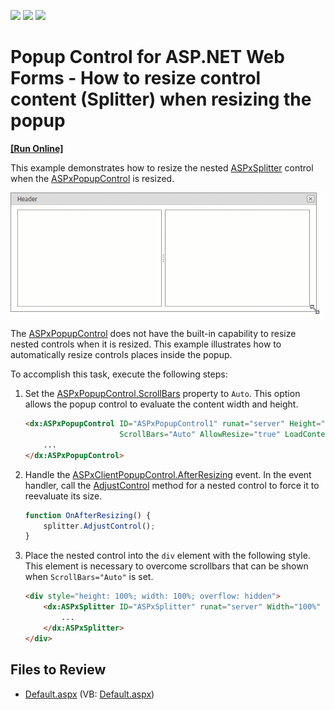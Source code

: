 <!-- default badges list -->
![](https://img.shields.io/endpoint?url=https://codecentral.devexpress.com/api/v1/VersionRange/128565014/13.1.4%2B)
[![](https://img.shields.io/badge/Open_in_DevExpress_Support_Center-FF7200?style=flat-square&logo=DevExpress&logoColor=white)](https://supportcenter.devexpress.com/ticket/details/E3559)
[![](https://img.shields.io/badge/📖_How_to_use_DevExpress_Examples-e9f6fc?style=flat-square)](https://docs.devexpress.com/GeneralInformation/403183)
<!-- default badges end -->

# Popup Control for ASP.NET Web Forms - How to resize control content (Splitter) when resizing the popup
<!-- run online -->
**[[Run Online]](https://codecentral.devexpress.com/e3559/)**
<!-- run online end -->

This example demonstrates how to resize the nested [ASPxSplitter](https://docs.devexpress.com/AspNet/DevExpress.Web.ASPxSplitter) control when the [ASPxPopupControl](https://docs.devexpress.com/AspNet/DevExpress.Web.ASPxPopupControl) is resized.

![Popup resizing](popup-resizing.gif)

The [ASPxPopupControl](https://docs.devexpress.com/AspNet/DevExpress.Web.ASPxPopupControl) does not have the built-in capability to resize nested controls when it is resized. This example illustrates how to automatically resize controls places inside the popup. 

To accomplish this task, execute the following steps:

1. Set the [ASPxPopupControl.ScrollBars](https://docs.devexpress.com/AspNet/DevExpress.Web.ASPxPopupControlBase.ScrollBars) property to `Auto`. This option allows the popup control to evaluate the content width and height.
    ```html
    <dx:ASPxPopupControl ID="ASPxPopupControl1" runat="server" Height="500px" Width="500px" 
                         ScrollBars="Auto" AllowResize="true" LoadContentViaCallback="OnFirstShow">
        ...
    </dx:ASPxPopupControl>
    ```
2. Handle the [ASPxClientPopupControl.AfterResizing](https://docs.devexpress.com/AspNet/js-ASPxClientPopupControlBase.AfterResizing) event. In the event handler, call the [AdjustControl](https://docs.devexpress.com/AspNet/js-ASPxClientControl.AdjustControl) method for a nested control to force it to reevaluate its size.
    ```js
    function OnAfterResizing() {
        splitter.AdjustControl();
    }
    ```
3. Place the nested control into the `div` element with the following style. This element is necessary to overcome scrollbars that can be shown when `ScrollBars="Auto"` is set.
    ```html
    <div style="height: 100%; width: 100%; overflow: hidden">
        <dx:ASPxSplitter ID="ASPxSplitter" runat="server" Width="100%" Height="100%" ClientInstanceName="splitter">
            ...
        </dx:ASPxSplitter>
    </div>
    ```

## Files to Review

* [Default.aspx](./CS/WebSite/Default.aspx) (VB: [Default.aspx](./VB/WebSite/Default.aspx))
